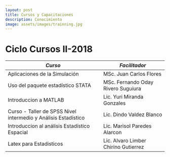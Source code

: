 ```yaml
---
layout: post
title: Cursos y Capacitaciones
description: Conocimiento
image: assets/images/trainning.jpg
---
```


# Ciclo Cursos II-2018

| *Curso*                                                          | *Facilitador*                          |
|----------------------------------------------------------------|--------------------------------------|
| Aplicaciones de la Simulación                                  | MSc. Juan Carlos Flores              |
| Uso del paquete estadístico STATA                              | MSc. Fernando Oday Rivero Suguiura   |
| Introduccion a MATLAB                                          | Lic. Yuri Miranda Gonzales           |
| Curso - Taller de SPSS Nivel intermedio y Análisis Estadístico | Lic. Dindo Valdez Blanco             |
| Introduccion al análisis Estadístico Espacial                  | Lic. Marisol Paredes Alarcon         |
| Latex para Estadisticos                                        | Lic. Alvaro Limber Chirino Gutierrez |


